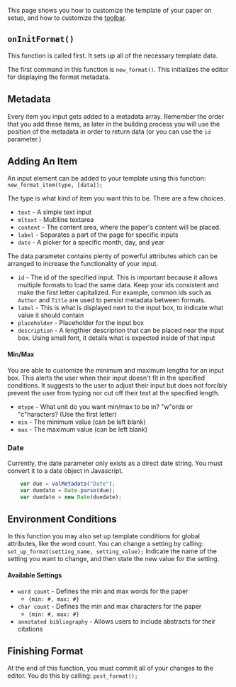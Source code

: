 This page shows you how to customize the template of your paper on setup, and how to customize the <a href="98_Toolbars/00_Creating_Tools.md">toolbar</a>.

## `onInitFormat()`
This function is called first. It sets up all of the necessary template data.

The first command in this function is `new_format()`.
This initializes the editor for displaying the format metadata.

## Metadata
Every item you input gets added to a metadata array. Remember the order that you add these items, as later in the building process you will use the position of the metadata in order to return data (or you can use the `id` parameter.)

## Adding An Item
An input element can be added to your template using this function:
`new_format_item(type, [data]);`

The type is what kind of item you want this to be. There are a few choices.

* `text` - A simple text input
* `mltext` - Multiline textarea
* `content` - The content area, where the paper's content will be placed.
* `label` - Separates a part of the page for specific inputs
* `date` - A picker for a specific month, day, and year

The data parameter contains plenty of powerful attributes which can be arranged to increase the functionality of your input.

* `id` - The id of the specified input. This is important because it allows multiple formats to load the same data. Keep your ids consistent and make the first letter capitalized. For example, common ids such as `Author` and `Title` are used to persist metadata between formats.
* `label` - This is what is displayed next to the input box, to indicate what value it should contain
* `placeholder` - Placeholder for the input box
* `description` - A lengthier description that can be placed near the input box. Using small font, it details what is expected inside of that input
#### Min/Max
You are able to customize the minimum and maximum lengths for an input box. This alerts the user when their input doesn't fit in the specified conditions. It suggests to the user to adjust their input but does not forcibly prevent the user from typing nor cut off their text at the specified length.
* `mtype` - What unit do you want min/max to be in? "w"ords or "c"haracters? (Use the first letter)
* `min` - The minimum value (can be left blank)
* `max` - The maximum value (can be left blank)

### Date
Currently, the date parameter only exists as a direct date string. You must convert it to a date object in Javascript.

```Javascript
    var due = valMetadata("Date");
    var duedate = Date.parse(due);
    var duedate = new Date(duedate);
```

## Environment Conditions
In this function you may also set up template conditions for global attributes, like the word count.
You can change a setting by calling:
`set_up_format(setting_name, setting_value);`
Indicate the name of the setting you want to change, and then state the new value for the setting.
#### Available Settings
* `word count` - Defines the min and max words for the paper
    * `{min: #, max: #}` 
* `char count` - Defines the min and max characters for the paper
    * `{min: #, max: #}`
* `annotated bibliography` - Allows users to include abstracts for their citations

## Finishing Format
At the end of this function, you must commit all of your changes to the editor. You do this by calling:
`post_format();`

